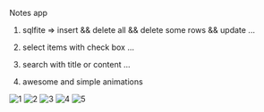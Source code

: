 Notes app

1) sqlfite => insert && delete all && delete some rows && update ...

2) select items with check box ...

3) search with title or content ...

4) awesome and simple animations

![1](https://user-images.githubusercontent.com/71941881/129562048-3c20a597-99a1-4a40-95f6-7025dcd56c51.png)
![2](https://user-images.githubusercontent.com/71941881/129562057-a27655a7-ae3e-425a-a20f-fac82d40c7de.png)
![3](https://user-images.githubusercontent.com/71941881/129562062-63ba0670-7bbb-4ee3-888a-35016095a514.png)
![4](https://user-images.githubusercontent.com/71941881/129562067-12ceccbb-8527-4537-a123-a21edaf51e64.png)
![5](https://user-images.githubusercontent.com/71941881/129562070-3e597a6c-50b6-40ed-ab34-b9aa2679e24c.png)

